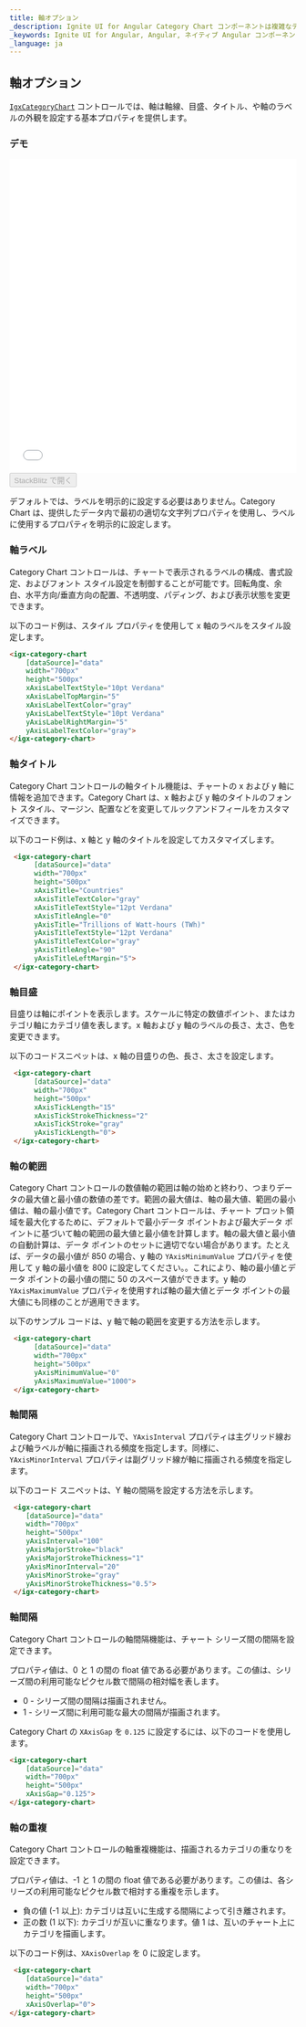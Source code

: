 ```yaml
---
title: 軸オプション
_description: Ignite UI for Angular Category Chart コンポーネントは複雑なデータ ビジュアライゼーションを API によって簡素化できます。ユーザーがデータのコレクションまたはコレクションのグループにバインドし、データを指定するプロパティを設定後、チャート コントロールが残りの作業を処理します。
_keywords: Ignite UI for Angular, Angular, ネイティブ Angular コンポーネント スィート, ネイティブ Angular コントロール, ネイティブ Angular コンポーネント, ネイティブ Angular コンポーネント ライブラリ, Angular チャート, Angular チャート コントロール, Angular チャート例, Angular チャート コンポーネント, Angular Category Chart
_language: ja
---
```


## 軸オプション

[`IgxCategoryChart`](/products/ignite-ui-angular/api/docs/typescript/latest/classes/igxcategorychart.html) コントロールでは、軸は軸線、目盛、タイトル、や軸のラベルの外観を設定する基本プロパティを提供します。

### デモ

<div class="sample-container loading" style="height: 550px">
    <iframe id="category-chart-axis-options-iframe" src='{environment:dvDemosBaseUrl}/charts/category-chart-axis-options' width="100%" height="100%" seamless frameBorder="0" onload="onXPlatSampleIframeContentLoaded(this);"></iframe>
</div>
<div>
    <button data-localize="stackblitz" disabled class="stackblitz-btn" data-iframe-id="category-chart-axis-options-iframe" data-demos-base-url="{environment:dvDemosBaseUrl}">StackBlitz で開く
    </button>
</div>

<div class="divider--half"></div>

デフォルトでは、ラベルを明示的に設定する必要はありません。Category Chart は、提供したデータ内で最初の適切な文字列プロパティを使用し、ラベルに使用するプロパティを明示的に設定します。

### 軸ラベル

Category Chart コントロールは、チャートで表示されるラベルの構成、書式設定、およびフォント スタイル設定を制御することが可能です。回転角度、余白、水平方向/垂直方向の配置、不透明度、パディング、および表示状態を変更できます。

以下のコード例は、スタイル プロパティを使用して x 軸のラベルをスタイル設定します。

```html
<igx-category-chart
    [dataSource]="data"
    width="700px"
    height="500px"
    xAxisLabelTextStyle="10pt Verdana"
    xAxisLabelTopMargin="5"
    xAxisLabelTextColor="gray"
    yAxisLabelTextStyle="10pt Verdana"
    yAxisLabelRightMargin="5"
    yAxisLabelTextColor="gray">
</igx-category-chart>
```

<div class="divider--half"></div>

### 軸タイトル

Category Chart コントロールの軸タイトル機能は、チャートの x および y 軸に情報を追加できます。Category Chart は、x 軸および y 軸のタイトルのフォント スタイル、マージン、配置などを変更してルックアンドフィールをカスタマイズできます。

以下のコード例は、x 軸と y 軸のタイトルを設定してカスタマイズします。

```html
 <igx-category-chart
      [dataSource]="data"
      width="700px"
      height="500px"
      xAxisTitle="Countries"
      xAxisTitleTextColor="gray"
      xAxisTitleTextStyle="12pt Verdana"
      xAxisTitleAngle="0"
      yAxisTitle="Trillions of Watt-hours (TWh)"
      yAxisTitleTextStyle="12pt Verdana"
      yAxisTitleTextColor="gray"
      yAxisTitleAngle="90"
      yAxisTitleLeftMargin="5">
 </igx-category-chart>
```

### 軸目盛

目盛りは軸にポイントを表示します。スケールに特定の数値ポイント、またはカテゴリ軸にカテゴリ値を表します。x 軸および y 軸のラベルの長さ、太さ、色を変更できます。

以下のコードスニペットは、x 軸の目盛りの色、長さ、太さを設定します。

```html
 <igx-category-chart
      [dataSource]="data"
      width="700px"
      height="500px"
      xAxisTickLength="15"
      xAxisTickStrokeThickness="2"
      xAxisTickStroke="gray"
      yAxisTickLength="0">
 </igx-category-chart>
```

<div class="divider--half"></div>

### 軸の範囲

Category Chart コントロールの数値軸の範囲は軸の始めと終わり、つまりデータの最大値と最小値の数値の差です。範囲の最大値は、軸の最大値、範囲の最小値は、軸の最小値です。Category Chart コントロールは、チャート プロット領域を最大化するために、デフォルトで最小データ ポイントおよび最大データ ポイントに基づいて軸の範囲の最大値と最小値を計算します。軸の最大値と最小値の自動計算は、データ ポイントのセットに適切でない場合があります。たとえば、データの最小値が 850 の場合、y 軸の `YAxisMinimumValue` プロパティを使用して y 軸の最小値を 800 に設定してください。。これにより、軸の最小値とデータ ポイントの最小値の間に 50 のスペース値ができます。y 軸の `YAxisMaximumValue` プロパティを使用すれば軸の最大値とデータ ポイントの最大値にも同様のことが適用できます。

以下のサンプル コードは、y 軸で軸の範囲を変更する方法を示します。

```html
 <igx-category-chart
      [dataSource]="data"
      width="700px"
      height="500px"
      yAxisMinimumValue="0"
      yAxisMaximumValue="1000">
 </igx-category-chart>
```

<div class="divider--half"></div>

### 軸間隔

Category Chart コントロールで、`YAxisInterval` プロパティは主グリッド線および軸ラベルが軸に描画される頻度を指定します。同様に、`YAxisMinorInterval` プロパティは副グリッド線が軸に描画される頻度を指定します。

以下のコード スニペットは、Y 軸の間隔を設定する方法を示します。

```html
 <igx-category-chart
    [dataSource]="data"
    width="700px"
    height="500px"
    yAxisInterval="100"
    yAxisMajorStroke="black"
    yAxisMajorStrokeThickness="1"
    yAxisMinorInterval="20"
    yAxisMinorStroke="gray"
    yAxisMinorStrokeThickness="0.5">
 </igx-category-chart>
```

<div class="divider--half"></div>

### 軸間隔

Category Chart コントロールの軸間隔機能は、チャート シリーズ間の間隔を設定できます。

プロパティ値は、0 と 1 の間の float 値である必要があります。この値は、シリーズ間の利用可能なピクセル数で間隔の相対幅を表します。

-   0 - シリーズ間の間隔は描画されません。
-   1 - シリーズ間に利用可能な最大の間隔が描画されます。

Category Chart の `XAxisGap` を `0.125` に設定するには、以下のコードを使用します。

```html
<igx-category-chart
    [dataSource]="data"
    width="700px"
    height="500px"
    xAxisGap="0.125">
</igx-category-chart>
```

<div class="divider--half"></div>

### 軸の重複

Category Chart コントロールの軸重複機能は、描画されるカテゴリの重なりを設定できます。

プロパティ値は、-1 と 1 の間の float 値である必要があります。この値は、各シリーズの利用可能なピクセル数で相対する重複を示します。

-   負の値 (-1 以上): カテゴリは互いに生成する間隔によって引き離されます。
-   正の数 (1 以下): カテゴリが互いに重なります。値 1 は、互いのチャート上にカテゴリを描画します。

以下のコード例は、`XAxisOverlap` を 0 に設定します。

```html
 <igx-category-chart
    [dataSource]="data"
    width="700px"
    height="500px"
    xAxisOverlap="0">
</igx-category-chart>
```

<div class="divider--half"></div>

